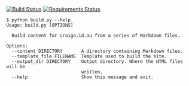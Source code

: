 [![Build Status](https://travis-ci.org/craiga/craiga.id.au.svg?branch=master)](https://travis-ci.org/craiga/craiga.id.au) [![Requirements Status](https://requires.io/github/craiga/craiga.id.au/requirements.svg?branch=master)](https://requires.io/github/craiga/craiga.id.au/requirements/?branch=master)


    $ python build.py --help
    Usage: build.py [OPTIONS]

      Build content for craiga.id.au from a series of Markdown files.

    Options:
      --content DIRECTORY       A directory containing Markdown files.
      --template_file FILENAME  Template used to build the site.
      --output_dir DIRECTORY    Output directory. Where the HTML files will be
                                written.
      --help                    Show this message and exit.

